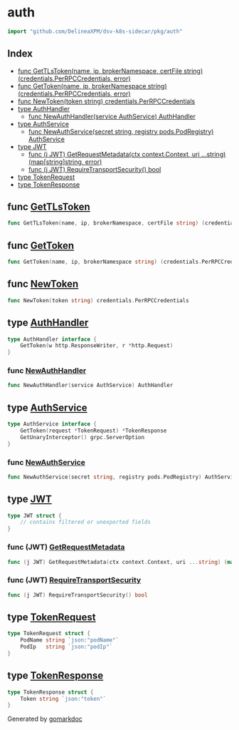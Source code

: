 <!-- Code generated by gomarkdoc. DO NOT EDIT -->

# auth

```go
import "github.com/DelineaXPM/dsv-k8s-sidecar/pkg/auth"
```

## Index

- [func GetTLsToken(name, ip, brokerNamespace, certFile string) (credentials.PerRPCCredentials, error)](<#func-gettlstoken>)
- [func GetToken(name, ip, brokerNamespace string) (credentials.PerRPCCredentials, error)](<#func-gettoken>)
- [func NewToken(token string) credentials.PerRPCCredentials](<#func-newtoken>)
- [type AuthHandler](<#type-authhandler>)
  - [func NewAuthHandler(service AuthService) AuthHandler](<#func-newauthhandler>)
- [type AuthService](<#type-authservice>)
  - [func NewAuthService(secret string, registry pods.PodRegistry) AuthService](<#func-newauthservice>)
- [type JWT](<#type-jwt>)
  - [func (j JWT) GetRequestMetadata(ctx context.Context, uri ...string) (map[string]string, error)](<#func-jwt-getrequestmetadata>)
  - [func (j JWT) RequireTransportSecurity() bool](<#func-jwt-requiretransportsecurity>)
- [type TokenRequest](<#type-tokenrequest>)
- [type TokenResponse](<#type-tokenresponse>)


## func [GetTLsToken](<https://github.com/DelineaXPM/dsv-k8s-sidecar/blob/main/pkg/auth/client.go#L71>)

```go
func GetTLsToken(name, ip, brokerNamespace, certFile string) (credentials.PerRPCCredentials, error)
```

## func [GetToken](<https://github.com/DelineaXPM/dsv-k8s-sidecar/blob/main/pkg/auth/client.go#L25>)

```go
func GetToken(name, ip, brokerNamespace string) (credentials.PerRPCCredentials, error)
```

## func [NewToken](<https://github.com/DelineaXPM/dsv-k8s-sidecar/blob/main/pkg/auth/model.go#L21>)

```go
func NewToken(token string) credentials.PerRPCCredentials
```

## type [AuthHandler](<https://github.com/DelineaXPM/dsv-k8s-sidecar/blob/main/pkg/auth/handler.go#L14-L16>)

```go
type AuthHandler interface {
    GetToken(w http.ResponseWriter, r *http.Request)
}
```

### func [NewAuthHandler](<https://github.com/DelineaXPM/dsv-k8s-sidecar/blob/main/pkg/auth/handler.go#L18>)

```go
func NewAuthHandler(service AuthService) AuthHandler
```

## type [AuthService](<https://github.com/DelineaXPM/dsv-k8s-sidecar/blob/main/pkg/auth/service.go#L23-L26>)

```go
type AuthService interface {
    GetToken(request *TokenRequest) *TokenResponse
    GetUnaryInterceptor() grpc.ServerOption
}
```

### func [NewAuthService](<https://github.com/DelineaXPM/dsv-k8s-sidecar/blob/main/pkg/auth/service.go#L28>)

```go
func NewAuthService(secret string, registry pods.PodRegistry) AuthService
```

## type [JWT](<https://github.com/DelineaXPM/dsv-k8s-sidecar/blob/main/pkg/auth/model.go#L17-L19>)

```go
type JWT struct {
    // contains filtered or unexported fields
}
```

### func \(JWT\) [GetRequestMetadata](<https://github.com/DelineaXPM/dsv-k8s-sidecar/blob/main/pkg/auth/model.go#L25>)

```go
func (j JWT) GetRequestMetadata(ctx context.Context, uri ...string) (map[string]string, error)
```

### func \(JWT\) [RequireTransportSecurity](<https://github.com/DelineaXPM/dsv-k8s-sidecar/blob/main/pkg/auth/model.go#L31>)

```go
func (j JWT) RequireTransportSecurity() bool
```

## type [TokenRequest](<https://github.com/DelineaXPM/dsv-k8s-sidecar/blob/main/pkg/auth/model.go#L8-L11>)

```go
type TokenRequest struct {
    PodName string `json:"podName"`
    PodIp   string `json:"podIp"`
}
```

## type [TokenResponse](<https://github.com/DelineaXPM/dsv-k8s-sidecar/blob/main/pkg/auth/model.go#L13-L15>)

```go
type TokenResponse struct {
    Token string `json:"token"`
}
```



Generated by [gomarkdoc](<https://github.com/princjef/gomarkdoc>)
